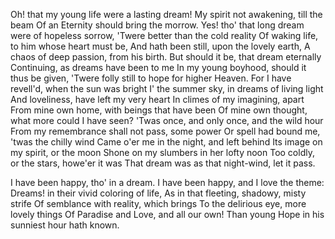 Oh! that my young life were a lasting dream!
My spirit not awakening, till the beam
Of an Eternity should bring the morrow.
Yes! tho' that long dream were of hopeless sorrow,
'Twere better than the cold reality
Of waking life, to him whose heart must be,
And hath been still, upon the lovely earth,
A chaos of deep passion, from his birth.
But should it be, that dream eternally
Continuing, as dreams have been to me
In my young boyhood, should it thus be given,
'Twere folly still to hope for higher Heaven.
For I have revell'd, when the sun was bright
I' the summer sky, in dreams of living light
And loveliness, have left my very heart
In climes of my imagining, apart
From mine own home, with beings that have been
Of mine own thought, what more could I have seen?
'Twas once, and only once, and the wild hour
From my remembrance shall not pass, some power
Or spell had bound me, 'twas the chilly wind
Came o'er me in the night, and left behind
Its image on my spirit, or the moon
Shone on my slumbers in her lofty noon
Too coldly, or the stars, howe'er it was
That dream was as that night-wind, let it pass.

I have been happy, tho' in a dream.
I have been happy, and I love the theme:
Dreams! in their vivid coloring of life,
As in that fleeting, shadowy, misty strife
Of semblance with reality, which brings
To the delirious eye, more lovely things
Of Paradise and Love, and all our own!
Than young Hope in his sunniest hour hath known.
